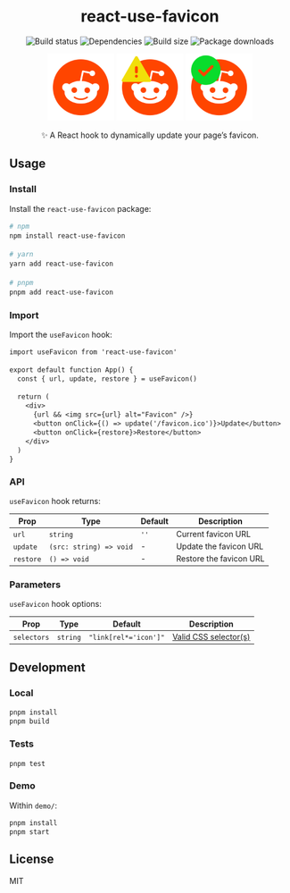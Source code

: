 <h1 align="center">react-use-favicon</h1>

<p align="center">
  <img src="https://img.shields.io/github/actions/workflow/status/williamgrosset/react-use-favicon/playwright.yml" alt="Build status" />
  <img src="https://img.shields.io/badge/dependencies-0-brightgreen" alt="Dependencies" />
  <img src="https://img.shields.io/bundlephobia/minzip/react-use-favicon?color=%234ba0f6" alt="Build size" />
  <img src="https://img.shields.io/npm/dt/react-use-favicon?color=%234ba0f6" alt="Package downloads" />
</p>

<p align="center">
  <img src="assets/reddit-default.svg" height="120px" alt="Reddit favicon" />
  <img src="assets/reddit-warning.svg" height="120px" alt="Reddit warning favicon" />
  <img src="assets/reddit-success.svg" height="120px" alt="Reddit success favicon" />
</p>

<p align="center">✨ A React hook to dynamically update your page’s favicon.</p>

## Usage

### Install

Install the `react-use-favicon` package:

```bash
# npm
npm install react-use-favicon

# yarn
yarn add react-use-favicon

# pnpm
pnpm add react-use-favicon
```

### Import

Import the `useFavicon` hook:

```tsx
import useFavicon from 'react-use-favicon'

export default function App() {
  const { url, update, restore } = useFavicon()

  return (
    <div>
      {url && <img src={url} alt="Favicon" />}
      <button onClick={() => update('/favicon.ico')}>Update</button>
      <button onClick={restore}>Restore</button>
    </div>
  )
}
```

### API

`useFavicon` hook returns:

| Prop      | Type                    | Default | Description             |
| --------- | ----------------------- | ------- | ----------------------- |
| `url`     | `string`                | `''`    | Current favicon URL     |
| `update`  | `(src: string) => void` | -       | Update the favicon URL  |
| `restore` | `() => void`            | -       | Restore the favicon URL |

### Parameters

`useFavicon` hook options:

| Prop        | Type     | Default               | Description                                                                                                                           |
| ----------- | -------- | --------------------- | ------------------------------------------------------------------------------------------------------------------------------------- |
| `selectors` | `string` | `"link[rel*='icon']"` | [Valid CSS selector(s)](https://developer.mozilla.org/en-US/docs/Web/API/Document_object_model/Locating_DOM_elements_using_selectors) |

## Development

### Local

```
pnpm install
pnpm build
```

### Tests

```
pnpm test
```

### Demo

Within `demo/`:

```
pnpm install
pnpm start
```

## License

MIT
